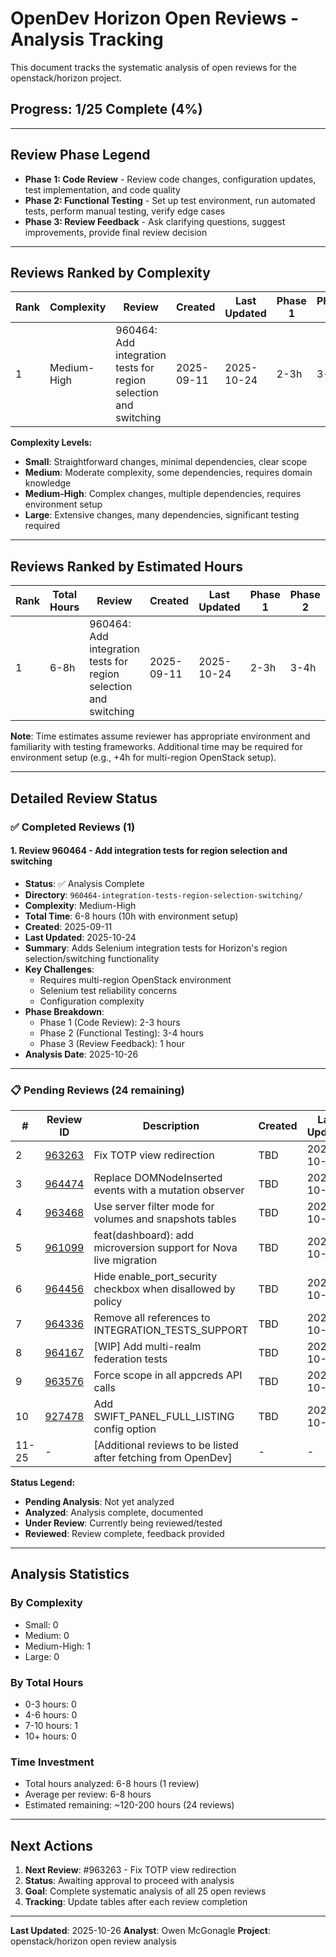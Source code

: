 # OpenDev Horizon Open Reviews - Analysis Tracking

This document tracks the systematic analysis of open reviews for the openstack/horizon project.

## Progress: 1/25 Complete (4%)

---

## Review Phase Legend

- **Phase 1: Code Review** - Review code changes, configuration updates, test implementation, and code quality
- **Phase 2: Functional Testing** - Set up test environment, run automated tests, perform manual testing, verify edge cases
- **Phase 3: Review Feedback** - Ask clarifying questions, suggest improvements, provide final review decision

---

## Reviews Ranked by Complexity

| Rank | Complexity | Review | Created | Last Updated | Phase 1 | Phase 2 | Phase 3 | Total | Link |
|------|------------|--------|---------|--------------|---------|---------|---------|-------|------|
| 1 | Medium-High | 960464: Add integration tests for region selection and switching | 2025-09-11 | 2025-10-24 | 2-3h | 3-4h | 1h | 6-8h | [README](960464-integration-tests-region-selection-switching/README.md) |

**Complexity Levels:**
- **Small**: Straightforward changes, minimal dependencies, clear scope
- **Medium**: Moderate complexity, some dependencies, requires domain knowledge
- **Medium-High**: Complex changes, multiple dependencies, requires environment setup
- **Large**: Extensive changes, many dependencies, significant testing required

---

## Reviews Ranked by Estimated Hours

| Rank | Total Hours | Review | Created | Last Updated | Phase 1 | Phase 2 | Phase 3 | Complexity | Link |
|------|-------------|--------|---------|--------------|---------|---------|---------|------------|------|
| 1 | 6-8h | 960464: Add integration tests for region selection and switching | 2025-09-11 | 2025-10-24 | 2-3h | 3-4h | 1h | Medium-High | [README](960464-integration-tests-region-selection-switching/README.md) |

**Note**: Time estimates assume reviewer has appropriate environment and familiarity with testing frameworks. Additional time may be required for environment setup (e.g., +4h for multi-region OpenStack setup).

---

## Detailed Review Status

### ✅ Completed Reviews (1)

#### 1. Review 960464 - Add integration tests for region selection and switching
- **Status**: ✅ Analysis Complete
- **Directory**: `960464-integration-tests-region-selection-switching/`
- **Complexity**: Medium-High
- **Total Time**: 6-8 hours (10h with environment setup)
- **Created**: 2025-09-11
- **Last Updated**: 2025-10-24
- **Summary**: Adds Selenium integration tests for Horizon's region selection/switching functionality
- **Key Challenges**: 
  - Requires multi-region OpenStack environment
  - Selenium test reliability concerns
  - Configuration complexity
- **Phase Breakdown**:
  - Phase 1 (Code Review): 2-3 hours
  - Phase 2 (Functional Testing): 3-4 hours
  - Phase 3 (Review Feedback): 1 hour
- **Analysis Date**: 2025-10-26

---

### 📋 Pending Reviews (24 remaining)

| # | Review ID | Description | Created | Last Updated | My Status |
|---|-----------|-------------|---------|--------------|-----------|
| 2 | [963263](https://review.opendev.org/c/openstack/horizon/+/963263) | Fix TOTP view redirection | TBD | 2025-10-24 | Pending Analysis |
| 3 | [964474](https://review.opendev.org/c/openstack/horizon/+/964474) | Replace DOMNodeInserted events with a mutation observer | TBD | 2025-10-23 | Pending Analysis |
| 4 | [963468](https://review.opendev.org/c/openstack/horizon/+/963468) | Use server filter mode for volumes and snapshots tables | TBD | 2025-10-22 | Pending Analysis |
| 5 | [961099](https://review.opendev.org/c/openstack/horizon/+/961099) | feat(dashboard): add microversion support for Nova live migration | TBD | 2025-10-22 | Pending Analysis |
| 6 | [964456](https://review.opendev.org/c/openstack/horizon/+/964456) | Hide enable_port_security checkbox when disallowed by policy | TBD | 2025-10-21 | Pending Analysis |
| 7 | [964336](https://review.opendev.org/c/openstack/horizon/+/964336) | Remove all references to INTEGRATION_TESTS_SUPPORT | TBD | 2025-10-21 | Pending Analysis |
| 8 | [964167](https://review.opendev.org/c/openstack/horizon/+/964167) | [WIP] Add multi-realm federation tests | TBD | 2025-10-15 | Pending Analysis |
| 9 | [963576](https://review.opendev.org/c/openstack/horizon/+/963576) | Force scope in all appcreds API calls | TBD | 2025-10-13 | Pending Analysis |
| 10 | [927478](https://review.opendev.org/c/openstack/horizon/+/927478) | Add SWIFT_PANEL_FULL_LISTING config option | TBD | 2025-10-09 | Pending Analysis |
| 11-25 | - | [Additional reviews to be listed after fetching from OpenDev] | - | - | Pending Analysis |

**Status Legend:**
- **Pending Analysis**: Not yet analyzed
- **Analyzed**: Analysis complete, documented
- **Under Review**: Currently being reviewed/tested
- **Reviewed**: Review complete, feedback provided

---

## Analysis Statistics

### By Complexity
- Small: 0
- Medium: 0
- Medium-High: 1
- Large: 0

### By Total Hours
- 0-3 hours: 0
- 4-6 hours: 0
- 7-10 hours: 1
- 10+ hours: 0

### Time Investment
- Total hours analyzed: 6-8 hours (1 review)
- Average per review: 6-8 hours
- Estimated remaining: ~120-200 hours (24 reviews)

---

## Next Actions

1. **Next Review**: #963263 - Fix TOTP view redirection
2. **Status**: Awaiting approval to proceed with analysis
3. **Goal**: Complete systematic analysis of all 25 open reviews
4. **Tracking**: Update tables after each review completion

---

**Last Updated**: 2025-10-26
**Analyst**: Owen McGonagle
**Project**: openstack/horizon open review analysis
